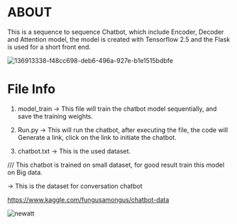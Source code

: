 # ABOUT

This is a sequence to sequence Chatbot, which include Encoder, Decoder and 
Attention model, the model is created with Tensorflow 2.5 and the Flask is used for 
a short front end. 

![136913338-f48cc698-deb6-496a-927e-b1e1515bdbfe](https://user-images.githubusercontent.com/75822824/138816332-5090570b-53aa-4e74-b266-0ba4425e4a17.png)


# File Info

1. model_train -> This file will train the chatbot model sequentially, and save 
		  the training weights.

2. Run.py -> This will run the chatbot, after executing the file, the code will 
 	     Generate a link, click on the link to initiate the chatbot. 

3. chatbot.txt -> This is the used dataset.

/// This chatbot is trained on small dataset, for good result train this model 
  on Big data.
 
-> This is the dataset for conversation chatbot

https://www.kaggle.com/fungusamongus/chatbot-data

![newatt](https://user-images.githubusercontent.com/75822824/123050665-90e58380-d41e-11eb-982a-28c8f2ef159b.png)
